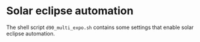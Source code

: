 # Solar eclipse automation

The shell script `d90_multi_expo.sh` contains some settings that enable
solar eclipse automation. 